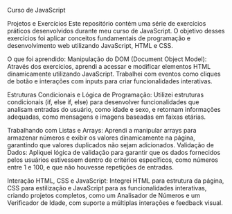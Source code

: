Curso de JavaScript

Projetos e Exercícios
Este repositório contém uma série de exercícios práticos desenvolvidos durante meu curso de JavaScript. O objetivo desses exercícios foi aplicar conceitos fundamentais de programação e desenvolvimento web utilizando JavaScript, HTML e CSS.

O que foi aprendido:
Manipulação do DOM (Document Object Model):
Através dos exercícios, aprendi a acessar e modificar elementos HTML dinamicamente utilizando JavaScript.
Trabalhei com eventos como cliques de botão e interações com inputs para criar funcionalidades interativas.

Estruturas Condicionais e Lógica de Programação:
Utilizei estruturas condicionais (if, else if, else) para desenvolver funcionalidades que analisam entradas do usuário, como idade e sexo, e retornam informações adequadas, como mensagens e imagens baseadas em faixas etárias.

Trabalhando com Listas e Arrays:
Aprendi a manipular arrays para armazenar números e exibir os valores dinamicamente na página, garantindo que valores duplicados não sejam adicionados.
Validação de Dados:
Apliquei lógica de validação para garantir que os dados fornecidos pelos usuários estivessem dentro de critérios específicos, como números entre 1 e 100, e que não houvesse repetições de entradas.

Interação HTML, CSS e JavaScript:
Integrei HTML para estrutura da página, CSS para estilização e JavaScript para as funcionalidades interativas, criando projetos completos, como um Analisador de Números e um Verificador de Idade, com suporte a múltiplas interações e feedback visual.
